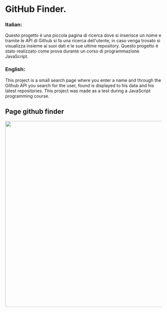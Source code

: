 # GitHub Finder.
### Italian:
Questo progetto è una piccola pagina di ricerca dove si inserisce un nome e tramite le API di Github si fa una ricerca dell'utente, in caso venga trovato si visualizza insieme ai suoi dati e le sue ultime repository. Questo progetto è stato realizzato come prova durante un corso di programmazione JavaScript.

### English:
This project is a small search page where you enter a name and through the Github API you search for the user, found is displayed to his data and his latest repositories. This project was made as a test during a JavaScript programming course.

## Page github finder
<img src="https://github.com/Matteo181202/GitHubFinder/blob/master/.md/Screenshot%202022-03-30%20at%2011.37.48.png" width="600">
